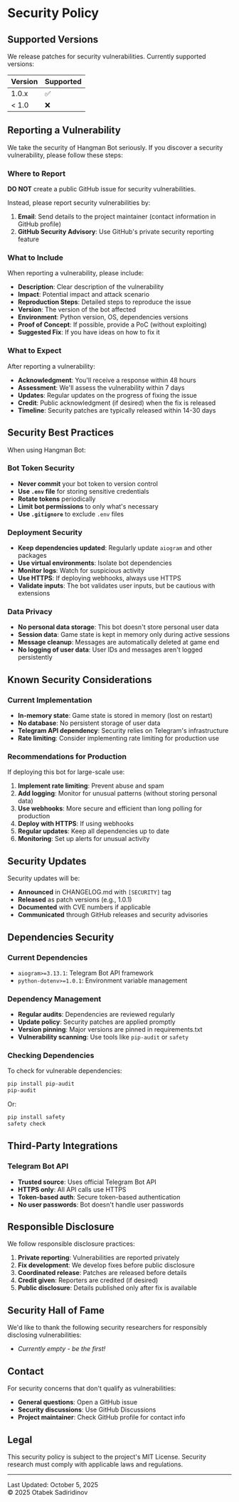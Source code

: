 # Security Policy

## Supported Versions

We release patches for security vulnerabilities. Currently supported versions:

| Version | Supported          |
| ------- | ------------------ |
| 1.0.x   | :white_check_mark: |
| < 1.0   | :x:                |

## Reporting a Vulnerability

We take the security of Hangman Bot seriously. If you discover a security vulnerability, please follow these steps:

### Where to Report

**DO NOT** create a public GitHub issue for security vulnerabilities.

Instead, please report security vulnerabilities by:

1. **Email**: Send details to the project maintainer (contact information in GitHub profile)
2. **GitHub Security Advisory**: Use GitHub's private security reporting feature

### What to Include

When reporting a vulnerability, please include:

* **Description**: Clear description of the vulnerability
* **Impact**: Potential impact and attack scenario
* **Reproduction Steps**: Detailed steps to reproduce the issue
* **Version**: The version of the bot affected
* **Environment**: Python version, OS, dependencies versions
* **Proof of Concept**: If possible, provide a PoC (without exploiting)
* **Suggested Fix**: If you have ideas on how to fix it

### What to Expect

After reporting a vulnerability:

* **Acknowledgment**: You'll receive a response within 48 hours
* **Assessment**: We'll assess the vulnerability within 7 days
* **Updates**: Regular updates on the progress of fixing the issue
* **Credit**: Public acknowledgment (if desired) when the fix is released
* **Timeline**: Security patches are typically released within 14-30 days

## Security Best Practices

When using Hangman Bot:

### Bot Token Security

* **Never commit** your bot token to version control
* **Use `.env` file** for storing sensitive credentials
* **Rotate tokens** periodically
* **Limit bot permissions** to only what's necessary
* **Use `.gitignore`** to exclude `.env` files

### Deployment Security

* **Keep dependencies updated**: Regularly update `aiogram` and other packages
* **Use virtual environments**: Isolate bot dependencies
* **Monitor logs**: Watch for suspicious activity
* **Use HTTPS**: If deploying webhooks, always use HTTPS
* **Validate inputs**: The bot validates user inputs, but be cautious with extensions

### Data Privacy

* **No personal data storage**: This bot doesn't store personal user data
* **Session data**: Game state is kept in memory only during active sessions
* **Message cleanup**: Messages are automatically deleted at game end
* **No logging of user data**: User IDs and messages aren't logged persistently

## Known Security Considerations

### Current Implementation

* **In-memory state**: Game state is stored in memory (lost on restart)
* **No database**: No persistent storage of user data
* **Telegram API dependency**: Security relies on Telegram's infrastructure
* **Rate limiting**: Consider implementing rate limiting for production use

### Recommendations for Production

If deploying this bot for large-scale use:

1. **Implement rate limiting**: Prevent abuse and spam
2. **Add logging**: Monitor for unusual patterns (without storing personal data)
3. **Use webhooks**: More secure and efficient than long polling for production
4. **Deploy with HTTPS**: If using webhooks
5. **Regular updates**: Keep all dependencies up to date
6. **Monitoring**: Set up alerts for unusual activity

## Security Updates

Security updates will be:

* **Announced** in CHANGELOG.md with `[SECURITY]` tag
* **Released** as patch versions (e.g., 1.0.1)
* **Documented** with CVE numbers if applicable
* **Communicated** through GitHub releases and security advisories

## Dependencies Security

### Current Dependencies

* `aiogram>=3.13.1`: Telegram Bot API framework
* `python-dotenv>=1.0.1`: Environment variable management

### Dependency Management

* **Regular audits**: Dependencies are reviewed regularly
* **Update policy**: Security patches are applied promptly
* **Version pinning**: Major versions are pinned in requirements.txt
* **Vulnerability scanning**: Use tools like `pip-audit` or `safety`

### Checking Dependencies

To check for vulnerable dependencies:

```bash
pip install pip-audit
pip-audit
```

Or:

```bash
pip install safety
safety check
```

## Third-Party Integrations

### Telegram Bot API

* **Trusted source**: Uses official Telegram Bot API
* **HTTPS only**: All API calls use HTTPS
* **Token-based auth**: Secure token-based authentication
* **No user passwords**: Bot doesn't handle user passwords

## Responsible Disclosure

We follow responsible disclosure practices:

1. **Private reporting**: Vulnerabilities are reported privately
2. **Fix development**: We develop fixes before public disclosure
3. **Coordinated release**: Patches are released before details
4. **Credit given**: Reporters are credited (if desired)
5. **Public disclosure**: Details published only after fix is available

## Security Hall of Fame

We'd like to thank the following security researchers for responsibly disclosing vulnerabilities:

* *Currently empty - be the first!*

## Contact

For security concerns that don't qualify as vulnerabilities:

* **General questions**: Open a GitHub issue
* **Security discussions**: Use GitHub Discussions
* **Project maintainer**: Check GitHub profile for contact info

## Legal

This security policy is subject to the project's MIT License. Security research must comply with applicable laws and regulations.

---

Last Updated: October 5, 2025  
© 2025 Otabek Sadiridinov